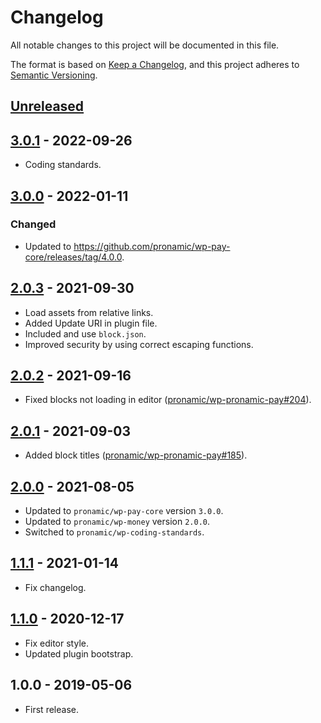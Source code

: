 # Changelog
All notable changes to this project will be documented in this file.

The format is based on [Keep a Changelog](https://keepachangelog.com/en/1.0.0/),
and this project adheres to [Semantic Versioning](https://semver.org/spec/v2.0.0.html).

## [Unreleased][unreleased]

## [3.0.1] - 2022-09-26
- Coding standards.

## [3.0.0] - 2022-01-11
### Changed
- Updated to https://github.com/pronamic/wp-pay-core/releases/tag/4.0.0.

## [2.0.3] - 2021-09-30
- Load assets from relative links.
- Added Update URI in plugin file.
- Included and use `block.json`.
- Improved security by using correct escaping functions.

## [2.0.2] - 2021-09-16
- Fixed blocks not loading in editor ([pronamic/wp-pronamic-pay#204](https://github.com/pronamic/wp-pronamic-pay/issues/204)).

## [2.0.1] - 2021-09-03
- Added block titles ([pronamic/wp-pronamic-pay#185](https://github.com/pronamic/wp-pronamic-pay/issues/185)).

## [2.0.0] - 2021-08-05
- Updated to `pronamic/wp-pay-core` version `3.0.0`.
- Updated to `pronamic/wp-money` version `2.0.0`.
- Switched to `pronamic/wp-coding-standards`.

## [1.1.1] - 2021-01-14
- Fix changelog.

## [1.1.0][1.1.0] - 2020-12-17
- Fix editor style.
- Updated plugin bootstrap.

## 1.0.0 - 2019-05-06
- First release.

[unreleased]: https://github.com/wp-pay/fundraising/compare/3.0.1...HEAD
[3.0.1]: https://github.com/pronamic/wp-pronamic-pay-fundraising/compare/3.0.0...3.0.1
[3.0.0]: https://github.com/wp-pay/fundraising/compare/2.0.3...3.0.0
[2.0.3]: https://github.com/wp-pay/fundraising/compare/2.0.2...2.0.3
[2.0.2]: https://github.com/wp-pay/fundraising/compare/2.0.1...2.0.2
[2.0.1]: https://github.com/wp-pay/fundraising/compare/2.0.0...2.0.1
[2.0.0]: https://github.com/wp-pay/fundraising/compare/1.1.1...2.0.0
[1.1.1]: https://github.com/wp-pay/fundraising/compare/1.1.0...1.1.1
[1.1.0]: https://github.com/wp-pay/fundraising/compare/1.0.0...1.1.0
